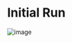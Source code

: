 # Initial Run
![image](https://github.com/user-attachments/assets/187fe2d2-f46a-4f22-893c-57ba89042a65)
